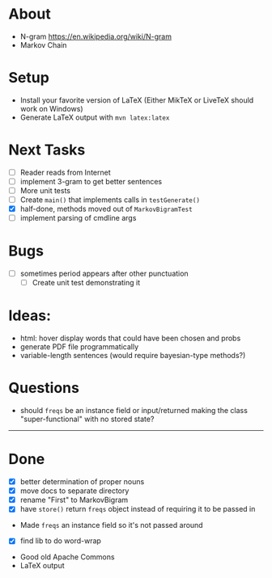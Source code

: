 # About
- N-gram https://en.wikipedia.org/wiki/N-gram
- Markov Chain

# Setup
- Install your favorite version of LaTeX (Either MikTeX or LiveTeX should work on Windows)
 - Generate LaTeX output with `mvn latex:latex`

# Next Tasks
- [ ] Reader reads from Internet
- [ ] implement 3-gram to get better sentences
- [ ] More unit tests
- [ ] Create `main()` that implements calls in `testGenerate()`
 - [x] half-done, methods moved out of `MarkovBigramTest`
 - [ ] implement parsing of cmdline args

# Bugs
- [ ] sometimes period appears after other punctuation
  - [ ] Create unit test demonstrating it

# Ideas:
- html: hover display words that could have been chosen and probs
- generate PDF file programmatically
- variable-length sentences (would require bayesian-type methods?)

# Questions
- should `freqs` be an instance field or input/returned making the class "super-functional" with no stored state?

----

# Done
- [x] better determination of proper nouns
- [x] move docs to separate directory 
- [x] rename "First" to MarkovBigram
- [x] have `store()` return `freqs` object instead of requiring it to be passed in
 - Made `freqs` an instance field so it's not passed around
- [x] find lib to do word-wrap
 - Good old Apache Commons
- LaTeX output

